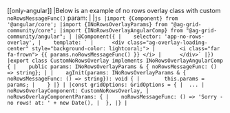 [[only-angular]]
|Below is an example of no rows overlay class with custom `noRowsMessageFunc()` param:
|
|```js
|import {Component} from '@angular/core';
|import {INoRowsOverlayParams} from "@ag-grid-community/core";
|import {INoRowsOverlayAngularComp} from "@ag-grid-community/angular";
|
|@Component({
|    selector: 'app-no-rows-overlay',
|    template: `
|      <div class="ag-overlay-loading-center" style="background-color: lightcoral;">
|        <i class="far fa-frown"> {{ params.noRowsMessageFunc() }} </i>
|      </div>`
|})
|export class CustomNoRowsOverlay implements INoRowsOverlayAngularComp {
|    public params: INoRowsOverlayParams & { noRowsMessageFunc: () => string};
|
|    agInit(params: INoRowsOverlayParams & { noRowsMessageFunc: () => string}): void {
|        this.params = params;
|    }
|}
|
|const gridOptions: GridOptions = {
|  ...
|  noRowsOverlayComponent: CustomNoRowsOverlay,
|  noRowsOverlayComponentParams: {
|    noRowsMessageFunc: () => 'Sorry - no rows! at: ' + new Date(),
|  },
|}
|```

